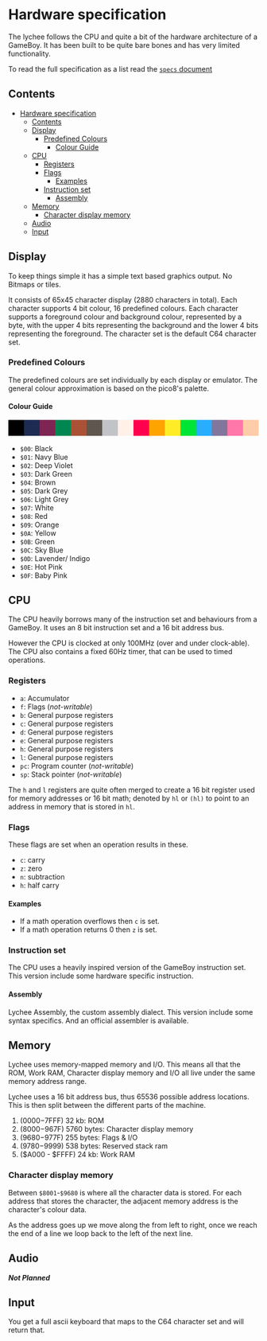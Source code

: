 # Hardware specification
The lychee follows the CPU and quite a bit of the hardware architecture of a GameBoy. It has been built to be quite bare bones and has very limited functionality.

To read the full specification as a list read the [`specs` document](spec.md)
## Contents
- [Hardware specification](#hardware-specification)
	- [Contents](#contents)
	- [Display](#display)
		- [Predefined Colours](#predefined-colours)
			- [Colour Guide](#colour-guide)
	- [CPU](#cpu)
		- [Registers](#registers)
		- [Flags](#flags)
			- [Examples](#examples)
		- [Instruction set](#instruction-set)
			- [Assembly](#assembly)
	- [Memory](#memory)
		- [Character display memory](#character-display-memory)
	- [Audio](#audio)
	- [Input](#input)

## Display
To keep things simple it has a simple text based graphics output. No Bitmaps or tiles.

It consists of 65x45 character display (2880 characters in total). Each character supports 4 bit colour, 16 predefined colours. Each character supports a foreground colour and background colour, represented by a byte, with the upper 4 bits representing the background and the lower 4 bits representing the foreground. The character set is the default C64 character set.

### Predefined Colours
The predefined colours are set individually by each display or emulator. The general colour approximation is based on the pico8's palette.
#### Colour Guide
![pico8's colour palette](../color-palete.png)

- `$00`: Black
- `$01`: Navy Blue
- `$02`: Deep Violet
- `$03`: Dark Green
- `$04`: Brown
- `$05`: Dark Grey
- `$06`: Light Grey
- `$07`: White
- `$08`: Red
- `$09`: Orange
- `$0A`: Yellow
- `$0B`: Green
- `$0C`: Sky Blue
- `$0D`: Lavender/ Indigo
- `$0E`: Hot Pink
- `$0F`: Baby Pink


## CPU
The CPU heavily borrows many of the instruction set and behaviours from a GameBoy. It uses an 8 bit instruction set and a 16 bit address bus.

However the CPU is clocked at only 100MHz (over and under clock-able). The CPU also contains a fixed 60Hz timer, that can be used to timed operations.

### Registers
- `a`: Accumulator
- `f`: Flags (*not-writable*)
- `b`: General purpose registers
- `c`: General purpose registers
- `d`: General purpose registers
- `e`: General purpose registers
- `h`: General purpose registers
- `l`: General purpose registers
- `pc`: Program counter (*not-writable*)
- `sp`: Stack pointer (*not-writable*)

The `h` and `l` registers are quite often merged to create a 16 bit register used for memory addresses or 16 bit math; denoted by `hl` or `(hl)` to point to an address in memory that is stored in `hl`.

### Flags
These flags are set when an operation results in these.
- `c`: carry
- `z`: zero
- `n`: subtraction
- `h`: half carry
#### Examples
- If a math operation overflows then `c` is set.
- If a math operation returns 0 then `z` is set.

### Instruction set
The CPU uses a heavily inspired version of the GameBoy instruction set. This version include some hardware specific instruction.
#### Assembly
Lychee Assembly, the custom assembly dialect. This version include some syntax specifics. And an official assembler is available.

## Memory
Lychee uses memory-mapped memory and I/O. This means all that the ROM, Work RAM, Character display memory and I/O all live under the same memory address range.

Lychee uses a 16 bit address bus, thus 65536 possible address locations. This is then split between the different parts of the machine.
1. ($0000-$7FFF) 32 kb: ROM
2. ($8000-$967F) 5760 bytes: Character display memory
3. ($9680-$977F) 255 bytes: Flags & I/O
4. ($9780-$9999) 538 bytes: Reserved stack ram
5. ($A000 - $FFFF) 24 kb: Work RAM

### Character display memory
Between `$8001`-`$9680` is where all the character data is stored. For each address that stores the character, the adjacent memory address is the character's colour data.

As the address goes up we move along the from left to right, once we reach the end of a line we loop back to the left of the next line.

## Audio
***Not Planned***

## Input
You get a full ascii keyboard that maps to the C64 character set and will return that.